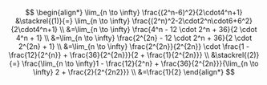 $$
\begin{align*}
	\lim_{n \to \infty} \frac{(2^n-6)^2}{2\cdot4^n+1}
	&\stackrel{(1)}{=}
	\lim_{n \to \infty} \frac{(2^n)^2-2\cdot2^n\cdot6+6^2}{2\cdot4^n+1} \\
	&=\lim_{n \to \infty} \frac{4^n - 12 \cdot 2^n + 36}{2 \cdot 4^n + 1} \\
	&=\lim_{n \to \infty} \frac{2^{2n} - 12 \cdot 2^n + 36}{2 \cdot 2^{2n} + 1} \\
	&=\lim_{n \to \infty} \frac{2^{2n}}{2^{2n}} \cdot \frac{1 - \frac{12}{2^{n}} + \frac{36}{2^{2n}}}{2 + \frac{1}{2^{2n}}} \\
	&\stackrel{(2)}{=} \frac{\lim_{n \to \infty}1 - \frac{12}{2^n} + \frac{36}{2^{2n}}}{\lim_{n \to \infty} 2 + \frac{2}{2^{2n2}}} \\
	&=\frac{1}{2}
\end{align*}
$$

